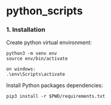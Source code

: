 # python_scripts

### 1. Installation

Create python virtual environment:

```
python3 -m venv env
source env/bin/activate

on windows:
.\env\Scripts\activate
```

Install Python packages dependencies:

```
pip3 install -r $PWD/requirements.txt

```
